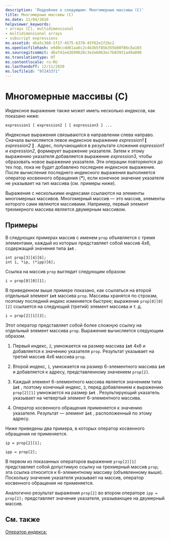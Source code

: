 ```yaml
---
description: 'Подробнее о следующем: Многомерные массивы (C)'
title: Многомерные массивы (C)
ms.date: 11/04/2016
helpviewer_keywords:
- arrays [C], multidimensional
- multidimensional arrays
- subscript expressions
ms.assetid: 4ba5c360-1f17-4575-b370-45f62e1f2bc2
ms.openlocfilehash: e940ccdd61aa6c2c4b3b5f85b355b80f86c8a165
ms.sourcegitcommit: d6af41e42699628c3e2e6063ec7b03931a49a098
ms.translationtype: HT
ms.contentlocale: ru-RU
ms.lasthandoff: 12/11/2020
ms.locfileid: "97243371"
---
```

# <a name="multidimensional-arrays-c"></a>Многомерные массивы (C)

Индексное выражение также может иметь несколько индексов, как показано ниже:

```
expression1 [ expression2 ] [ expression3 ] ...
```

Индексные выражения связываются в направлении слева направо. Сначала вычисляется левое индексное выражение *expression1* **[** *expression2* **]** . Адрес, получающийся в результате сложения *expression1* и *expression2*, формирует выражение указателя. Затем к этому выражению указателя добавляется выражение *expression3*, чтобы образовать новое выражение указателя. Эти операции повторяются до тех пор, пока не будет добавлено последнее индексное выражение. После вычисления последнего индексного выражения выполняется оператор косвенного обращения (<strong>\*</strong>), если конечное значение указателя не указывает на тип массива (см. примеры ниже).

Выражения с несколькими индексами ссылаются на элементы многомерных массивов. Многомерный массив — это массив, элементы которого сами являются массивами. Например, первый элемент трехмерного массива является двумерным массивом.

## <a name="examples"></a>Примеры

В следующих примерах массив с именем `prop` объявляется с тремя элементами, каждый из которых представляет собой массив 4x6, содержащий значения типа **`int`** .

```
int prop[3][4][6];
int i, *ip, (*ipp)[6];
```

Ссылка на массив `prop` выглядит следующим образом:

```
i = prop[0][0][1];
```

В приведенном выше примере показано, как ссылаться на второй отдельный элемент **`int`** массива `prop`. Массивы хранятся по строкам, поэтому последний индекс изменяется быстрее; выражение `prop[0][0][2]` ссылается на следующий (третий) элемент массива и т. д.

```
i = prop[2][1][3];
```

Этот оператор представляет собой более сложную ссылку на отдельный элемент массива `prop`. Выражение вычисляется следующим образом.

1. Первый индекс, `2`, умножается на размер массива **`int`** 4x6 и добавляется к значению указателя `prop`. Результат указывает на третий массив 4x6 массива `prop`.

1. Второй индекс, `1`, умножается на размер 6-элементного массива **`int`** и добавляется к адресу, представленному значением `prop[2]`.

1. Каждый элемент 6-элементного массива является значением типа **`int`** , поэтому конечный индекс, `3`, перед добавлением к выражению `prop[2][1]` умножается на размер **`int`** . Результирующий указатель указывает на четвертый элемент 6-элементного массива.

1. Оператор косвенного обращения применяется к значению указателя. Результат — элемент **`int`** , расположенный по этому адресу.

Ниже приведены два примера, в которых оператор косвенного обращения не применяется.

```
ip = prop[2][1];

ipp = prop[2];
```

В первом из показанных операторов выражение `prop[2][1]` представляет собой допустимую ссылку на трехмерный массив `prop`; эта ссылка относится к 6-элементному массиву (объявленному выше). Поскольку значение указателя указывает на массив, оператор косвенного обращения не применяется.

Аналогично результат выражения `prop[2]` во втором операторе `ipp = prop[2];` представляет значение указателя, указывающее на двумерный массив.

## <a name="see-also"></a>См. также

[Оператор индекса:](../cpp/subscript-operator.md)
